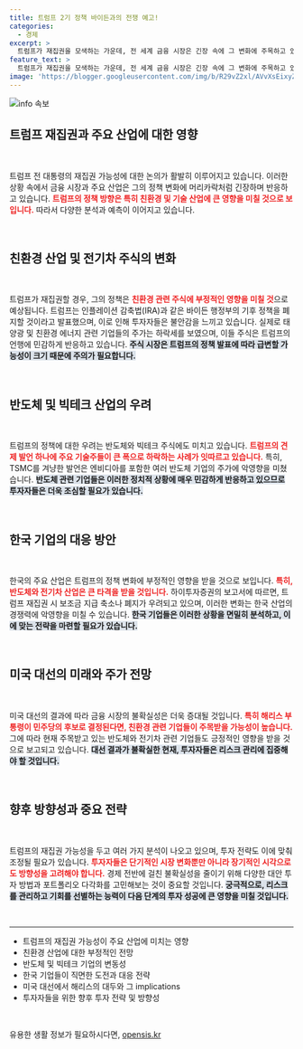 ```yaml
---
title: 트럼프 2기 정책 바이든과의 전쟁 예고!
categories:
  - 경제
excerpt: >
  트럼프가 재집권을 모색하는 가운데, 전 세계 금융 시장은 긴장 속에 그 변화에 주목하고 있다. 전기차, 이차전지, 빅테크 등 주요 산업들이 그의 정책 방향에 따라 출렁이며, 한국 기업들도 막대한 피해를 입을 가능성이 커지고 있다. 누가 이 대선에서 승리할까? 그 정체성에 따라 시장이 요동칠 준비를 하고 있다.
feature_text: >
  트럼프가 재집권을 모색하는 가운데, 전 세계 금융 시장은 긴장 속에 그 변화에 주목하고 있다. 전기차, 이차전지, 빅테크 등 주요 산업들이 그의 정책 방향에 따라 출렁이며, 한국 기업들도 막대한 피해를 입을 가능성이 커지고 있다. 누가 이 대선에서 승리할까? 그 정체성에 따라 시장이 요동칠 준비를 하고 있다.
image: 'https://blogger.googleusercontent.com/img/b/R29vZ2xl/AVvXsEixyZcFfHzMRdzZMjFBmAUKJYCLCGyLL1o632UiGVXcaFdKo_bkvkuCioo0uUKlGfBVcT3P84aROyZIXSBEx3Aw5nCQ3pTgDom1WDC4m8eifvWiAmWEEVb4x6G_l8C0QH225ldMjyaFvpxGEBGNO37VmDTDMHGhJPq73UglMfDca1-0aw/s1600/blogspot.png'
---
```


<p><img src="https://blogger.googleusercontent.com/img/b/R29vZ2xl/AVvXsEixyZcFfHzMRdzZMjFBmAUKJYCLCGyLL1o632UiGVXcaFdKo_bkvkuCioo0uUKlGfBVcT3P84aROyZIXSBEx3Aw5nCQ3pTgDom1WDC4m8eifvWiAmWEEVb4x6G_l8C0QH225ldMjyaFvpxGEBGNO37VmDTDMHGhJPq73UglMfDca1-0aw/s1600/blogspot.png" alt="info 속보" /></p>

<h2 data-ke-size="size26">트럼프 재집권과 주요 산업에 대한 영향</h2>

<p data-ke-size="size16">&nbsp;</p>

<p>트럼프 전 대통령의 재집권 가능성에 대한 논의가 활발히 이루어지고 있습니다. 이러한 상황 속에서 금융 시장과 주요 산업은 그의 정책 변화에 머리카락처럼 긴장하며 반응하고 있습니다. <b><span style="color: #ee2323;">트럼프의 정책 방향은 특히 친환경 및 기술 산업에 큰 영향을 미칠 것으로 보입니다.</span></b> 따라서 다양한 분석과 예측이 이어지고 있습니다.</p>

<p data-ke-size="size16">&nbsp;</p>

<h2 data-ke-size="size26">친환경 산업 및 전기차 주식의 변화</h2>

<p data-ke-size="size16">&nbsp;</p>

<p>트럼프가 재집권할 경우, 그의 정책은 <b><span style="color: #ee2323;">친환경 관련 주식에 부정적인 영향을 미칠 것</span></b>으로 예상됩니다. 트럼프는 인플레이션 감축법(IRA)과 같은 바이든 행정부의 기후 정책을 폐지할 것이라고 발표했으며, 이로 인해 투자자들은 불안감을 느끼고 있습니다. 실제로 태양광 및 친환경 에너지 관련 기업들의 주가는 하락세를 보였으며, 이들 주식은 트럼프의 언행에 민감하게 반응하고 있습니다. <b><span style="background-color: #21538527;">주식 시장은 트럼프의 정책 발표에 따라 급변할 가능성이 크기 때문에 주의가 필요합니다.</span></b></p>

<p data-ke-size="size16">&nbsp;</p>

<h2 data-ke-size="size26">반도체 및 빅테크 산업의 우려</h2>

<p data-ke-size="size16">&nbsp;</p>

<p>트럼프의 정책에 대한 우려는 반도체와 빅테크 주식에도 미치고 있습니다. <b><span style="color: #ee2323;">트럼프의 견제 발언 하나에 주요 기술주들이 큰 폭으로 하락하는 사례가 잇따르고 있습니다.</span></b> 특히, TSMC를 겨냥한 발언은 엔비디아를 포함한 여러 반도체 기업의 주가에 악영향을 미쳤습니다. <b><span style="background-color: #21538527;">반도체 관련 기업들은 이러한 정치적 상황에 매우 민감하게 반응하고 있으므로 투자자들은 더욱 조심할 필요가 있습니다.</span></b></p>

<p data-ke-size="size16">&nbsp;</p>

<h2 data-ke-size="size26">한국 기업의 대응 방안</h2>

<p data-ke-size="size16">&nbsp;</p>

<p>한국의 주요 산업은 트럼프의 정책 변화에 부정적인 영향을 받을 것으로 보입니다. <b><span style="color: #ee2323;">특히, 반도체와 전기차 산업은 큰 타격을 받을 것입니다.</span></b> 하이투자증권의 보고서에 따르면, 트럼프 재집권 시 보조금 지급 축소나 폐지가 우려되고 있으며, 이러한 변화는 한국 산업의 경쟁력에 악영향을 미칠 수 있습니다. <b><span style="background-color: #21538527;">한국 기업들은 이러한 상황을 면밀히 분석하고, 이에 맞는 전략을 마련할 필요가 있습니다.</span></b></p>

<p data-ke-size="size16">&nbsp;</p>

<h2 data-ke-size="size26">미국 대선의 미래와 주가 전망</h2>

<p data-ke-size="size16">&nbsp;</p>

<p>미국 대선의 결과에 따라 금융 시장의 불확실성은 더욱 증대될 것입니다. <b><span style="color: #ee2323;">특히 해리스 부통령이 민주당의 후보로 결정된다면, 친환경 관련 기업들이 주목받을 가능성이 높습니다.</span></b> 그에 따라 현재 주목받고 있는 반도체와 전기차 관련 기업들도 긍정적인 영향을 받을 것으로 보고되고 있습니다. <b><span style="background-color: #21538527;">대선 결과가 불확실한 현재, 투자자들은 리스크 관리에 집중해야 할 것입니다.</span></b></p>

<p data-ke-size="size16">&nbsp;</p>

<h2 data-ke-size="size26">향후 방향성과 중요 전략</h2>

<p data-ke-size="size16">&nbsp;</p>

<p>트럼프의 재집권 가능성을 두고 여러 가지 분석이 나오고 있으며, 투자 전략도 이에 맞춰 조정될 필요가 있습니다. <b><span style="color: #ee2323;">투자자들은 단기적인 시장 변화뿐만 아니라 장기적인 시각으로도 방향성을 고려해야 합니다.</span></b> 경제 전반에 걸친 불확실성을 줄이기 위해 다양한 대안 투자 방법과 포트폴리오 다각화를 고민해보는 것이 중요할 것입니다. <b><span style="background-color: #21538527;">궁극적으로, 리스크를 관리하고 기회를 선별하는 능력이 다음 단계의 투자 성공에 큰 영향을 미칠 것입니다.</span></b></p>

<p data-ke-size="size16">&nbsp;</p>

<hr>

<ul>
  <li>트럼프의 재집권 가능성이 주요 산업에 미치는 영향</li>
  <li>친환경 산업에 대한 부정적인 전망</li>
  <li>반도체 및 빅테크 기업의 변동성</li>
  <li>한국 기업들이 직면한 도전과 대응 전략</li>
  <li>미국 대선에서 해리스의 대두와 그 implications</li>
  <li>투자자들을 위한 향후 투자 전략 및 방향성</li>
</ul>

<p data-ke-size="size16">&nbsp;</p>
유용한 생활 정보가 필요하시다면, <a href="https://opensis.kr" rel="dofollow">opensis.kr</a>


